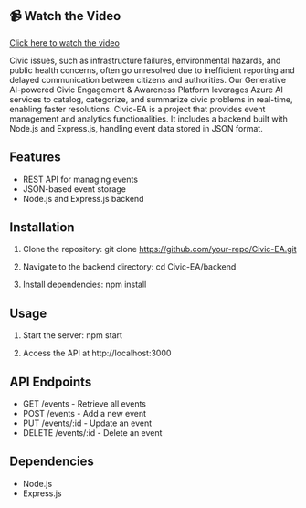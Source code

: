 ## 📹 Watch the Video  
[Click here to watch the video](https://drive.google.com/file/d/1BChyhHMPclb0DfUZFVWRveUAqGgB9QNG/view?usp=drivesdk)

Civic issues, such as infrastructure failures, environmental hazards, and public health concerns, often go unresolved due to inefficient reporting and delayed communication between citizens and authorities. Our Generative AI-powered Civic Engagement & Awareness Platform leverages Azure AI services to catalog, categorize, and summarize civic problems in real-time, enabling faster resolutions.
Civic-EA is a project that provides event management and analytics functionalities. It includes a backend built with Node.js and Express.js, handling event data stored in JSON format.

## Features
- REST API for managing events
- JSON-based event storage
- Node.js and Express.js backend

## Installation
1. Clone the repository:
   git clone https://github.com/your-repo/Civic-EA.git
   
2. Navigate to the backend directory:
   cd Civic-EA/backend
   
3. Install dependencies:
   npm install
   

## Usage
1. Start the server:
   npm start
   
2. Access the API at http://localhost:3000

## API Endpoints
- GET /events - Retrieve all events
- POST /events - Add a new event
- PUT /events/:id - Update an event
- DELETE /events/:id - Delete an event

## Dependencies
- Node.js
- Express.js

